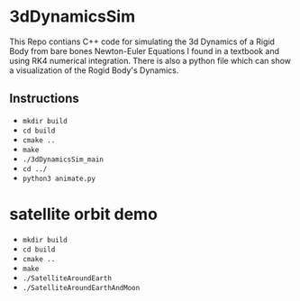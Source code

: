 # 3dDynamicsSim

This Repo contians C++ code for simulating the 3d Dynamics of a Rigid Body from bare bones Newton-Euler Equations I found in a textbook and using RK4 numerical integration. There is also a python file which can show a visualization of the Rogid Body's Dynamics.



## Instructions
- `mkdir build`
- `cd build`
- `cmake ..`
- `make`
- `./3dDynamicsSim_main`
- `cd ../`
- `python3 animate.py`

# satellite orbit demo
- `mkdir build`
- `cd build`
- `cmake ..`
- `make`
- `./SatelliteAroundEarth`
- `./SatelliteAroundEarthAndMoon`